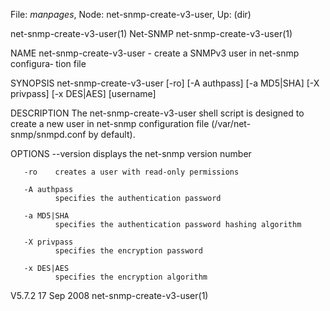 File: *manpages*,  Node: net-snmp-create-v3-user,  Up: (dir)

net-snmp-create-v3-user(1)         Net-SNMP         net-snmp-create-v3-user(1)



NAME
       net-snmp-create-v3-user  -  create a SNMPv3 user in net-snmp configura‐
       tion file

SYNOPSIS
       net-snmp-create-v3-user [-ro] [-A authpass] [-a MD5|SHA] [-X  privpass]
       [-x DES|AES] [username]

DESCRIPTION
       The  net-snmp-create-v3-user  shell  script is designed to create a new
       user  in  net-snmp  configuration  file  (/var/net-snmp/snmpd.conf   by
       default).


OPTIONS
       --version
              displays the net-snmp version number

       -ro    creates a user with read-only permissions

       -A authpass
              specifies the authentication password

       -a MD5|SHA
              specifies the authentication password hashing algorithm

       -X privpass
              specifies the encryption password

       -x DES|AES
              specifies the encryption algorithm



V5.7.2                            17 Sep 2008       net-snmp-create-v3-user(1)
